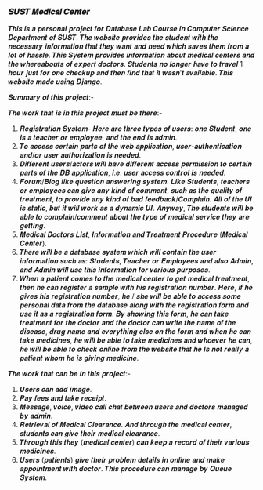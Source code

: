 ### 𝑺𝑼𝑺𝑻 𝑴𝒆𝒅𝒊𝒄𝒂𝒍 𝑪𝒆𝒏𝒕𝒆𝒓

𝑻𝒉𝒊𝒔 𝒊𝒔 𝒂 𝒑𝒆𝒓𝒔𝒐𝒏𝒂𝒍 𝒑𝒓𝒐𝒋𝒆𝒄𝒕 𝒇𝒐𝒓 𝑫𝒂𝒕𝒂𝒃𝒂𝒔𝒆 𝑳𝒂𝒃 𝑪𝒐𝒖𝒓𝒔𝒆 𝒊𝒏 𝑪𝒐𝒎𝒑𝒖𝒕𝒆𝒓 𝑺𝒄𝒊𝒆𝒏𝒄𝒆 𝑫𝒆𝒑𝒂𝒓𝒕𝒎𝒆𝒏𝒕 𝒐𝒇 𝑺𝑼𝑺𝑻. 𝑻𝒉𝒆 𝒘𝒆𝒃𝒔𝒊𝒕𝒆 𝒑𝒓𝒐𝒗𝒊𝒅𝒆𝒔 𝒕𝒉𝒆 𝒔𝒕𝒖𝒅𝒆𝒏𝒕 𝒘𝒊𝒕𝒉 𝒕𝒉𝒆 𝒏𝒆𝒄𝒆𝒔𝒔𝒂𝒓𝒚 𝒊𝒏𝒇𝒐𝒓𝒎𝒂𝒕𝒊𝒐𝒏 𝒕𝒉𝒂𝒕 𝒕𝒉𝒆𝒚 𝒘𝒂𝒏𝒕 𝒂𝒏𝒅 𝒏𝒆𝒆𝒅 𝒘𝒉𝒊𝒄𝒉 𝒔𝒂𝒗𝒆𝒔 𝒕𝒉𝒆𝒎 𝒇𝒓𝒐𝒎 𝒂 𝒍𝒐𝒕 𝒐𝒇 𝒉𝒂𝒔𝒔𝒍𝒆. 𝑻𝒉𝒊𝒔 𝑺𝒚𝒔𝒕𝒆𝒎 𝒑𝒓𝒐𝒗𝒊𝒅𝒆𝒔 𝒊𝒏𝒇𝒐𝒓𝒎𝒂𝒕𝒊𝒐𝒏 𝒂𝒃𝒐𝒖𝒕 𝒎𝒆𝒅𝒊𝒄𝒂𝒍 𝒄𝒆𝒏𝒕𝒆𝒓𝒔 𝒂𝒏𝒅 𝒕𝒉𝒆 𝒘𝒉𝒆𝒓𝒆𝒂𝒃𝒐𝒖𝒕𝒔 𝒐𝒇 𝒆𝒙𝒑𝒆𝒓𝒕 𝒅𝒐𝒄𝒕𝒐𝒓𝒔. 𝑺𝒕𝒖𝒅𝒆𝒏𝒕𝒔 𝒏𝒐 𝒍𝒐𝒏𝒈𝒆𝒓 𝒉𝒂𝒗𝒆 𝒕𝒐 𝒕𝒓𝒂𝒗𝒆𝒍 1 𝒉𝒐𝒖𝒓 𝒋𝒖𝒔𝒕 𝒇𝒐𝒓 𝒐𝒏𝒆 𝒄𝒉𝒆𝒄𝒌𝒖𝒑 𝒂𝒏𝒅 𝒕𝒉𝒆𝒏 𝒇𝒊𝒏𝒅 𝒕𝒉𝒂𝒕 𝒊𝒕 𝒘𝒂𝒔𝒏'𝒕 𝒂𝒗𝒂𝒊𝒍𝒂𝒃𝒍𝒆. 𝑻𝒉𝒊𝒔 𝒘𝒆𝒃𝒔𝒊𝒕𝒆 𝒎𝒂𝒅𝒆 𝒖𝒔𝒊𝒏𝒈 𝑫𝒋𝒂𝒏𝒈𝒐.

𝑺𝒖𝒎𝒎𝒂𝒓𝒚 𝒐𝒇 𝒕𝒉𝒊𝒔 𝒑𝒓𝒐𝒋𝒆𝒄𝒕:-


𝑻𝒉𝒆 𝒘𝒐𝒓𝒌 𝒕𝒉𝒂𝒕 𝒊𝒔 𝒊𝒏 𝒕𝒉𝒊𝒔 𝒑𝒓𝒐𝒋𝒆𝒄𝒕 𝒎𝒖𝒔𝒕 𝒃𝒆 𝒕𝒉𝒆𝒓𝒆:-

1. 𝑹𝒆𝒈𝒊𝒔𝒕𝒓𝒂𝒕𝒊𝒐𝒏 𝑺𝒚𝒔𝒕𝒆𝒎- 𝑯𝒆𝒓𝒆 𝒂𝒓𝒆 𝒕𝒉𝒓𝒆𝒆 𝒕𝒚𝒑𝒆𝒔 𝒐𝒇 𝒖𝒔𝒆𝒓𝒔: 𝒐𝒏𝒆 𝑺𝒕𝒖𝒅𝒆𝒏𝒕, 𝒐𝒏𝒆 𝒊𝒔 𝒂 𝒕𝒆𝒂𝒄𝒉𝒆𝒓 𝒐𝒓
𝒆𝒎𝒑𝒍𝒐𝒚𝒆𝒆, 𝒂𝒏𝒅 𝒕𝒉𝒆 𝒆𝒏𝒅 𝒊𝒔 𝒂𝒅𝒎𝒊𝒏.
2. 𝑻𝒐 𝒂𝒄𝒄𝒆𝒔𝒔 𝒄𝒆𝒓𝒕𝒂𝒊𝒏 𝒑𝒂𝒓𝒕𝒔 𝒐𝒇 𝒕𝒉𝒆 𝒘𝒆𝒃 𝒂𝒑𝒑𝒍𝒊𝒄𝒂𝒕𝒊𝒐𝒏, 𝒖𝒔𝒆𝒓-𝒂𝒖𝒕𝒉𝒆𝒏𝒕𝒊𝒄𝒂𝒕𝒊𝒐𝒏 𝒂𝒏𝒅/𝒐𝒓 𝒖𝒔𝒆𝒓
𝒂𝒖𝒕𝒉𝒐𝒓𝒊𝒛𝒂𝒕𝒊𝒐𝒏 𝒊𝒔 𝒏𝒆𝒆𝒅𝒆𝒅.
3. 𝑫𝒊𝒇𝒇𝒆𝒓𝒆𝒏𝒕 𝒖𝒔𝒆𝒓𝒔/𝒂𝒄𝒕𝒐𝒓𝒔 𝒘𝒊𝒍𝒍 𝒉𝒂𝒗𝒆 𝒅𝒊𝒇𝒇𝒆𝒓𝒆𝒏𝒕 𝒂𝒄𝒄𝒆𝒔𝒔 𝒑𝒆𝒓𝒎𝒊𝒔𝒔𝒊𝒐𝒏 𝒕𝒐 𝒄𝒆𝒓𝒕𝒂𝒊𝒏 𝒑𝒂𝒓𝒕𝒔 𝒐𝒇 𝒕𝒉𝒆 𝑫𝑩
𝒂𝒑𝒑𝒍𝒊𝒄𝒂𝒕𝒊𝒐𝒏, 𝒊.𝒆. 𝒖𝒔𝒆𝒓 𝒂𝒄𝒄𝒆𝒔𝒔 𝒄𝒐𝒏𝒕𝒓𝒐𝒍 𝒊𝒔 𝒏𝒆𝒆𝒅𝒆𝒅.
4. 𝑭𝒐𝒓𝒖𝒎/𝑩𝒍𝒐𝒈 𝒍𝒊𝒌𝒆 𝒒𝒖𝒆𝒔𝒕𝒊𝒐𝒏 𝒂𝒏𝒔𝒘𝒆𝒓𝒊𝒏𝒈 𝒔𝒚𝒔𝒕𝒆𝒎. 𝑳𝒊𝒌𝒆 𝑺𝒕𝒖𝒅𝒆𝒏𝒕𝒔, 𝒕𝒆𝒂𝒄𝒉𝒆𝒓𝒔 𝒐𝒓 𝒆𝒎𝒑𝒍𝒐𝒚𝒆𝒆𝒔 𝒄𝒂𝒏 𝒈𝒊𝒗𝒆 𝒂𝒏𝒚
𝒌𝒊𝒏𝒅 𝒐𝒇 𝒄𝒐𝒎𝒎𝒆𝒏𝒕, 𝒔𝒖𝒄𝒉 𝒂𝒔 𝒕𝒉𝒆 𝒒𝒖𝒂𝒍𝒊𝒕𝒚 𝒐𝒇 𝒕𝒓𝒆𝒂𝒕𝒎𝒆𝒏𝒕, 𝒕𝒐 𝒑𝒓𝒐𝒗𝒊𝒅𝒆 𝒂𝒏𝒚 𝒌𝒊𝒏𝒅 𝒐𝒇 𝒃𝒂𝒅
𝒇𝒆𝒆𝒅𝒃𝒂𝒄𝒌/𝑪𝒐𝒎𝒑𝒍𝒂𝒊𝒏. 𝑨𝒍𝒍 𝒐𝒇 𝒕𝒉𝒆 𝑼𝑰 𝒊𝒔 𝒔𝒕𝒂𝒕𝒊𝒄, 𝒃𝒖𝒕 𝒊𝒕 𝒘𝒊𝒍𝒍 𝒘𝒐𝒓𝒌 𝒂𝒔 𝒂 𝒅𝒚𝒏𝒂𝒎𝒊𝒄 𝑼𝑰. 𝑨𝒏𝒚𝒘𝒂𝒚, 𝑻𝒉𝒆
𝒔𝒕𝒖𝒅𝒆𝒏𝒕𝒔 𝒘𝒊𝒍𝒍 𝒃𝒆 𝒂𝒃𝒍𝒆 𝒕𝒐 𝒄𝒐𝒎𝒑𝒍𝒂𝒊𝒏/𝒄𝒐𝒎𝒎𝒆𝒏𝒕 𝒂𝒃𝒐𝒖𝒕 𝒕𝒉𝒆 𝒕𝒚𝒑𝒆 𝒐𝒇 𝒎𝒆𝒅𝒊𝒄𝒂𝒍 𝒔𝒆𝒓𝒗𝒊𝒄𝒆 𝒕𝒉𝒆𝒚 𝒂𝒓𝒆 𝒈𝒆𝒕𝒕𝒊𝒏𝒈.
5. 𝑴𝒆𝒅𝒊𝒄𝒂𝒍 𝑫𝒐𝒄𝒕𝒐𝒓𝒔 𝑳𝒊𝒔𝒕, 𝑰𝒏𝒇𝒐𝒓𝒎𝒂𝒕𝒊𝒐𝒏 𝒂𝒏𝒅 𝑻𝒓𝒆𝒂𝒕𝒎𝒆𝒏𝒕 𝑷𝒓𝒐𝒄𝒆𝒅𝒖𝒓𝒆 (𝑴𝒆𝒅𝒊𝒄𝒂𝒍 𝑪𝒆𝒏𝒕𝒆𝒓).
6. 𝑻𝒉𝒆𝒓𝒆 𝒘𝒊𝒍𝒍 𝒃𝒆 𝒂 𝒅𝒂𝒕𝒂𝒃𝒂𝒔𝒆 𝒔𝒚𝒔𝒕𝒆𝒎 𝒘𝒉𝒊𝒄𝒉 𝒘𝒊𝒍𝒍 𝒄𝒐𝒏𝒕𝒂𝒊𝒏 𝒕𝒉𝒆 𝒖𝒔𝒆𝒓 𝒊𝒏𝒇𝒐𝒓𝒎𝒂𝒕𝒊𝒐𝒏 𝒔𝒖𝒄𝒉 𝒂𝒔: 𝑺𝒕𝒖𝒅𝒆𝒏𝒕𝒔, 𝑻𝒆𝒂𝒄𝒉𝒆𝒓
𝒐𝒓 𝑬𝒎𝒑𝒍𝒐𝒚𝒆𝒆𝒔 𝒂𝒏𝒅 𝒂𝒍𝒔𝒐 𝑨𝒅𝒎𝒊𝒏, 𝒂𝒏𝒅 𝑨𝒅𝒎𝒊𝒏 𝒘𝒊𝒍𝒍 𝒖𝒔𝒆 𝒕𝒉𝒊𝒔 𝒊𝒏𝒇𝒐𝒓𝒎𝒂𝒕𝒊𝒐𝒏 𝒇𝒐𝒓 𝒗𝒂𝒓𝒊𝒐𝒖𝒔 𝒑𝒖𝒓𝒑𝒐𝒔𝒆𝒔.
7. 𝑾𝒉𝒆𝒏 𝒂 𝒑𝒂𝒕𝒊𝒆𝒏𝒕 𝒄𝒐𝒎𝒆𝒔 𝒕𝒐 𝒕𝒉𝒆 𝒎𝒆𝒅𝒊𝒄𝒂𝒍 𝒄𝒆𝒏𝒕𝒆𝒓 𝒕𝒐 𝒈𝒆𝒕 𝒎𝒆𝒅𝒊𝒄𝒂𝒍 𝒕𝒓𝒆𝒂𝒕𝒎𝒆𝒏𝒕, 𝒕𝒉𝒆𝒏 𝒉𝒆 𝒄𝒂𝒏 𝒓𝒆𝒈𝒊𝒔𝒕𝒆𝒓 𝒂 𝒔𝒂𝒎𝒑𝒍𝒆
𝒘𝒊𝒕𝒉 𝒉𝒊𝒔 𝒓𝒆𝒈𝒊𝒔𝒕𝒓𝒂𝒕𝒊𝒐𝒏 𝒏𝒖𝒎𝒃𝒆𝒓. 𝑯𝒆𝒓𝒆, 𝒊𝒇 𝒉𝒆 𝒈𝒊𝒗𝒆𝒔 𝒉𝒊𝒔 𝒓𝒆𝒈𝒊𝒔𝒕𝒓𝒂𝒕𝒊𝒐𝒏 𝒏𝒖𝒎𝒃𝒆𝒓, 𝒉𝒆 / 𝒔𝒉𝒆 𝒘𝒊𝒍𝒍 𝒃𝒆 𝒂𝒃𝒍𝒆 𝒕𝒐
𝒂𝒄𝒄𝒆𝒔𝒔 𝒔𝒐𝒎𝒆 𝒑𝒆𝒓𝒔𝒐𝒏𝒂𝒍 𝒅𝒂𝒕𝒂 𝒇𝒓𝒐𝒎 𝒕𝒉𝒆 𝒅𝒂𝒕𝒂𝒃𝒂𝒔𝒆 𝒂𝒍𝒐𝒏𝒈 𝒘𝒊𝒕𝒉 𝒕𝒉𝒆 𝒓𝒆𝒈𝒊𝒔𝒕𝒓𝒂𝒕𝒊𝒐𝒏 𝒇𝒐𝒓𝒎 𝒂𝒏𝒅 𝒖𝒔𝒆 𝒊𝒕 𝒂𝒔 𝒂
𝒓𝒆𝒈𝒊𝒔𝒕𝒓𝒂𝒕𝒊𝒐𝒏 𝒇𝒐𝒓𝒎. 𝑩𝒚 𝒔𝒉𝒐𝒘𝒊𝒏𝒈 𝒕𝒉𝒊𝒔 𝒇𝒐𝒓𝒎, 𝒉𝒆 𝒄𝒂𝒏 𝒕𝒂𝒌𝒆 𝒕𝒓𝒆𝒂𝒕𝒎𝒆𝒏𝒕 𝒇𝒐𝒓 𝒕𝒉𝒆 𝒅𝒐𝒄𝒕𝒐𝒓 𝒂𝒏𝒅 𝒕𝒉𝒆 𝒅𝒐𝒄𝒕𝒐𝒓 𝒄𝒂𝒏
𝒘𝒓𝒊𝒕𝒆 𝒕𝒉𝒆 𝒏𝒂𝒎𝒆 𝒐𝒇 𝒕𝒉𝒆 𝒅𝒊𝒔𝒆𝒂𝒔𝒆, 𝒅𝒓𝒖𝒈 𝒏𝒂𝒎𝒆 𝒂𝒏𝒅 𝒆𝒗𝒆𝒓𝒚𝒕𝒉𝒊𝒏𝒈 𝒆𝒍𝒔𝒆 𝒐𝒏 𝒕𝒉𝒆 𝒇𝒐𝒓𝒎 𝒂𝒏𝒅 𝒘𝒉𝒆𝒏 𝒉𝒆 𝒄𝒂𝒏 𝒕𝒂𝒌𝒆
𝒎𝒆𝒅𝒊𝒄𝒊𝒏𝒆𝒔, 𝒉𝒆 𝒘𝒊𝒍𝒍 𝒃𝒆 𝒂𝒃𝒍𝒆 𝒕𝒐 𝒕𝒂𝒌𝒆 𝒎𝒆𝒅𝒊𝒄𝒊𝒏𝒆𝒔 𝒂𝒏𝒅 𝒘𝒉𝒐𝒆𝒗𝒆𝒓 𝒉𝒆 𝒄𝒂𝒏, 𝒉𝒆 𝒘𝒊𝒍𝒍 𝒃𝒆 𝒂𝒃𝒍𝒆 𝒕𝒐 𝒄𝒉𝒆𝒄𝒌 𝒐𝒏𝒍𝒊𝒏𝒆
𝒇𝒓𝒐𝒎 𝒕𝒉𝒆 𝒘𝒆𝒃𝒔𝒊𝒕𝒆 𝒕𝒉𝒂𝒕 𝒉𝒆 𝑰𝒔 𝒏𝒐𝒕 𝒓𝒆𝒂𝒍𝒍𝒚 𝒂 𝒑𝒂𝒕𝒊𝒆𝒏𝒕 𝒘𝒉𝒐𝒎 𝒉𝒆 𝒊𝒔 𝒈𝒊𝒗𝒊𝒏𝒈 𝒎𝒆𝒅𝒊𝒄𝒊𝒏𝒆.


𝑻𝒉𝒆 𝒘𝒐𝒓𝒌 𝒕𝒉𝒂𝒕 𝒄𝒂𝒏 𝒃𝒆 𝒊𝒏 𝒕𝒉𝒊𝒔 𝒑𝒓𝒐𝒋𝒆𝒄𝒕:-

1. 𝑼𝒔𝒆𝒓𝒔 𝒄𝒂𝒏 𝒂𝒅𝒅 𝒊𝒎𝒂𝒈𝒆.
2. 𝑷𝒂𝒚 𝒇𝒆𝒆𝒔 𝒂𝒏𝒅 𝒕𝒂𝒌𝒆 𝒓𝒆𝒄𝒆𝒊𝒑𝒕.
3. 𝑴𝒆𝒔𝒔𝒂𝒈𝒆, 𝒗𝒐𝒊𝒄𝒆, 𝒗𝒊𝒅𝒆𝒐 𝒄𝒂𝒍𝒍 𝒄𝒉𝒂𝒕 𝒃𝒆𝒕𝒘𝒆𝒆𝒏 𝒖𝒔𝒆𝒓𝒔 𝒂𝒏𝒅 𝒅𝒐𝒄𝒕𝒐𝒓𝒔 𝒎𝒂𝒏𝒂𝒈𝒆𝒅 𝒃𝒚 𝒂𝒅𝒎𝒊𝒏.
4. 𝑹𝒆𝒕𝒓𝒊𝒆𝒗𝒂𝒍 𝒐𝒇 𝑴𝒆𝒅𝒊𝒄𝒂𝒍 𝑪𝒍𝒆𝒂𝒓𝒂𝒏𝒄𝒆. 𝑨𝒏𝒅 𝒕𝒉𝒓𝒐𝒖𝒈𝒉 𝒕𝒉𝒆 𝒎𝒆𝒅𝒊𝒄𝒂𝒍 𝒄𝒆𝒏𝒕𝒆𝒓, 𝒔𝒕𝒖𝒅𝒆𝒏𝒕𝒔 𝒄𝒂𝒏 𝒈𝒊𝒗𝒆 𝒕𝒉𝒆𝒊𝒓 𝒎𝒆𝒅𝒊𝒄𝒂𝒍
𝒄𝒍𝒆𝒂𝒓𝒂𝒏𝒄𝒆.
5. 𝑻𝒉𝒓𝒐𝒖𝒈𝒉 𝒕𝒉𝒊𝒔 𝒕𝒉𝒆𝒚 (𝒎𝒆𝒅𝒊𝒄𝒂𝒍 𝒄𝒆𝒏𝒕𝒆𝒓) 𝒄𝒂𝒏 𝒌𝒆𝒆𝒑 𝒂 𝒓𝒆𝒄𝒐𝒓𝒅 𝒐𝒇 𝒕𝒉𝒆𝒊𝒓 𝒗𝒂𝒓𝒊𝒐𝒖𝒔 𝒎𝒆𝒅𝒊𝒄𝒊𝒏𝒆𝒔.
6. 𝑼𝒔𝒆𝒓𝒔 (𝒑𝒂𝒕𝒊𝒆𝒏𝒕𝒔) 𝒈𝒊𝒗𝒆 𝒕𝒉𝒆𝒊𝒓 𝒑𝒓𝒐𝒃𝒍𝒆𝒎 𝒅𝒆𝒕𝒂𝒊𝒍𝒔 𝒊𝒏 𝒐𝒏𝒍𝒊𝒏𝒆 𝒂𝒏𝒅 𝒎𝒂𝒌𝒆 𝒂𝒑𝒑𝒐𝒊𝒏𝒕𝒎𝒆𝒏𝒕 𝒘𝒊𝒕𝒉 𝒅𝒐𝒄𝒕𝒐𝒓. 𝑻𝒉𝒊𝒔 𝒑𝒓𝒐𝒄𝒆𝒅𝒖𝒓𝒆 𝒄𝒂𝒏 𝒎𝒂𝒏𝒂𝒈𝒆 𝒃𝒚 𝑸𝒖𝒆𝒖𝒆 𝑺𝒚𝒔𝒕𝒆𝒎.
